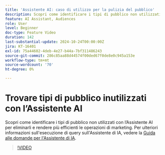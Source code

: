 ```yaml
---
title: 'Assistente AI: caso di utilizzo per la pulizia del pubblico'
description: Scopri come identificare i tipi di pubblico non utilizzati con l’Assistente AI per eliminarli e rendere più efficienti le operazioni di marketing.
feature: AI Assistant, Audiences
role: User
level: Beginner
doc-type: Feature Video
duration: 142
last-substantial-update: 2024-10-24T00:00:00Z
jira: KT-16401
exl-id: 75a44602-4deb-4e27-b44a-7bf311486243
source-git-commit: 286c85aa88d44574f00ded67f0de8e0c945a153e
workflow-type: tm+mt
source-wordcount: '70'
ht-degree: 0%

---
```


# Trovare tipi di pubblico inutilizzati con l’Assistente AI

Scopri come identificare i tipi di pubblico non utilizzati con l’Assistente AI per eliminarli e rendere più efficienti le operazioni di marketing. Per ulteriori informazioni sull&#39;esecuzione di query sull&#39;Assistente di IA, vedere la [Guida alle domande per l&#39;Assistente di IA](https://experienceleague.adobe.com/it/docs/experience-platform/ai-assistant/questions).

>[!VIDEO](https://video.tv.adobe.com/v/3435532/?learn=on&enablevpops)
